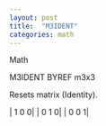 ```yaml
---
layout: post
title:  "M3IDENT"
categories: math
---
```

Math

M3IDENT BYREF m3x3

Resets matrix (Identity).


|  1  0  0|
|  0  1  0|
|  0  0  1|

